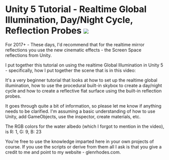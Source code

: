 


# Unity 5 Tutorial - Realtime Global Illumination, Day/Night Cycle, Reflection Probes ![](https://www.youtube.com/watch?v=h5GFoI38DOg&t=1s)



For 2017+ - These days, I'd recommend that for the realtime mirror reflections you use the new cinematic effects - the Screen Space reflections from Unity.

I put together this tutorial on using the realtime Global Illumination in Unity 5 - specifically, how I put together the scene that is in this video:
  
It's a very beginner tutorial that looks at how to set up the realtime global illumination, how to use the procedural built-in skybox to create a day/night cycle and how to create a reflective flat surface using the built-in reflection probes.

It goes through quite a bit of information, so please let me know if anything needs to be clarified.  I'm assuming a basic understanding of how to use Unity, add GameObjects, use the inspector, create materials, etc.

The RGB colors for the water albedo (which I forgot to mention in the video), is R: 1,  G: 9,  B: 23

You're free to use the knowledge imparted here in your own projects of course.  If you use the scripts or derive from them all I ask is that you give a credit to me and point to my website - glenrhodes.com.



